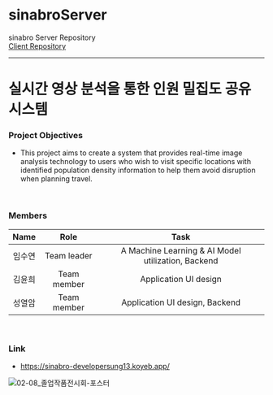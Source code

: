 # sinabroServer
sinabro Server Repository <br>
[Client Repository](https://github.com/Sinabro-littlebylittle/sinabroClient)

---

# 실시간 영상 분석을 통한 인원 밀집도 공유 시스템
### Project Objectives

- This project aims to create a system that provides real-time image analysis technology to users who wish to visit specific locations with identified population density information to help them avoid disruption when planning travel.

<br/>

### Members

| Name | Role | Task |
| :---: | :---: | :---: |
| 임수연 | Team leader | A Machine Learning & AI Model utilization, Backend |
| 김윤희 | Team member | Application UI design |
| 성열암 | Team member | Application UI design, Backend |

<br/>

### Link
- https://sinabro-developersung13.koyeb.app/

![02-08_졸업작품전시회-포스터](https://github.com/Sinabro-littlebylittle/.github/assets/56868605/af5ca2fd-1c24-451b-b71f-fda0642358e8)
